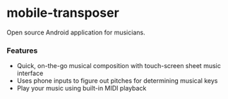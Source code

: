 # mobile-transposer
Open source Android application for musicians.

### Features
* Quick, on-the-go musical composition with touch-screen sheet music interface
* Uses phone inputs to figure out pitches for determining musical keys
* Play your music using built-in MIDI playback
